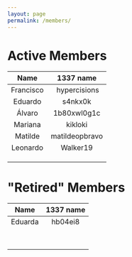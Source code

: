 ```yaml
---
layout: page
permalink: /members/
---
```


# Active Members

| **Name** | **1337 name** |
|:---:|:---:|
| Francisco | &nbsp;hypercisions |
| Eduardo | s4nkx0k |
| Álvaro | 1b80xwl0g1c |
| Mariana | kikloki |
| Matilde | matildeopbravo |
| Leonardo | Walker19 |
|  |  |
|  |  |
|  |  |


# "Retired" Members

| **Name** | **1337 name** |
|:---:|:---:|
| Eduarda | hb04ei8 |
|  |  |
|  |  |
|  |  |
|  |  |
|  |  |
|  |  |
|  |  |
|  |  |
